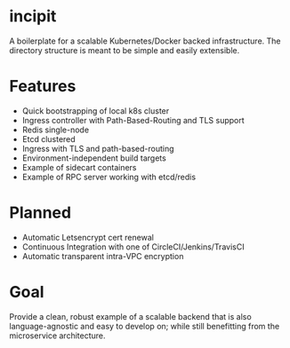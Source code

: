 # incipit
A boilerplate for a scalable Kubernetes/Docker backed infrastructure. The directory structure 
is meant to be simple and easily extensible.

# Features
- Quick bootstrapping of local k8s cluster
- Ingress controller with Path-Based-Routing and TLS support
- Redis single-node
- Etcd clustered
- Ingress with TLS and path-based-routing
- Environment-independent build targets
- Example of sidecart containers
- Example of RPC server working with etcd/redis

# Planned
- Automatic Letsencrypt cert renewal
- Continuous Integration with one of CircleCI/Jenkins/TravisCI
- Automatic transparent intra-VPC encryption

# Goal
Provide a clean, robust example of a scalable backend that is also language-agnostic
and easy to develop on; while still benefitting from the microservice architecture.
